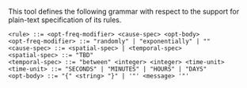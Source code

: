This tool defines the following grammar with respect to the support for plain-text specification of its rules.

    <rule> ::= <opt-freq-modifier> <cause-spec> <opt-body>
    <opt-freq-modifier> ::= "randomly" | "exponentially" | ""
    <cause-spec> ::= <spatial-spec> | <temporal-spec>
    <spatial-spec> ::= "TBD"
    <temporal-spec> ::= "between" <integer> <integer> <time-unit>
    <time-unit> ::= "SECONDS" | "MINUTES" | "HOURS" | "DAYS"
    <opt-body> ::= "{" <string> "}" | '"' <message> '"'
